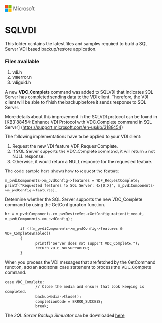 ![](./media/solutions-microsoft-logo-small.png)
# SQLVDI 
This folder contains the latest files and samples required to build a SQL Server VDI based backup/restore application. 

### Files available
1. vdi.h
2. vdierror.h
3. vdiguid.h

A new **VDC_Complete** command was added to SQLVDI that indicates SQL Server has completed sending data to the VDI client. Therefore, the VDI client will be able to finish the backup before it sends response to SQL Server.

More details about this improvement in the SQLVDI protocol can be found in [KB3188454: Enhance VDI Protocol with VDC_Complete command in SQL Server] (https://support.microsoft.com/en-us/kb/3188454)

The following implementations have to be applied to your VDI client:

1. Request the new VDI feature VDF_RequestComplete. 
2. If SQL Server supports the VDC_Complete command, it will return a not NULL response. 
3. Otherwise, it would return a NULL response for the requested feature. 

The code sample here shows how to request the feature: 
```
m_pvdiComponents->m_pvdConfig->features = VDF_RequestComplete;
printf("Requested features to SQL Server: 0x{0:X}", m_pvdiComponents->m_pvdConfig->features);
```
Determine whether the SQL Server supports the new VDC_Complete command by using the GetConfiguration function.

```
hr = m_pvdiComponents->m_pvdDeviceSet->GetConfiguration(timeout, m_pvdiComponents->m_pvdConfig);
 
       if (!(m_pvdiComponents->m_pvdConfig->features & VDF_CompleteEnabled))
       {
              printf("Server does not support VDC_Complete.");
              return VD_E_NOTSUPPORTED;
       }
```
When you process the VDI messages that are fetched by the GetCommand function, add an additional case statement to process the VDC_Complete command.
```
case VDC_Complete:
              // Close the media and ensure that book keeping is completed.
              backupMedia->Close();
              completionCode = ERROR_SUCCESS;
              break;
```
The *SQL Server Backup Simulator* can be downloaded [here](https://github.com/Microsoft/tigertoolbox/releases)
